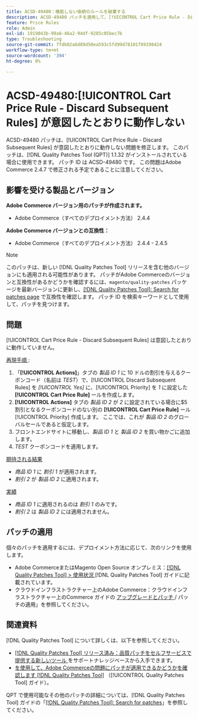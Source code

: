 ```yaml
---
title: ACSD-49480：機能しない後続のルールを破棄する
description: ACSD-49480 パッチを適用して、[!UICONTROL Cart Price Rule - Discard Subsequent Rules] が意図したとおりに動作しないAdobe Commerceの問題を修正してください。
feature: Price Rules
role: Admin
exl-id: 1919043b-99a8-46a2-94df-9285c05bec7b
type: Troubleshooting
source-git-commit: 7fdb02a6d89d50ea593c5fd99d78101f89198424
workflow-type: tm+mt
source-wordcount: '394'
ht-degree: 0%

---
```


# ACSD-49480:[!UICONTROL Cart Price Rule - Discard Subsequent Rules] が意図したとおりに動作しない

ACSD-49480 パッチは、[!UICONTROL Cart Price Rule - Discard Subsequent Rules] が意図したとおりに動作しない問題を修正します。 このパッチは、[!DNL Quality Patches Tool (QPT)] 1.1.32 がインストールされている場合に使用できます。 パッチ ID は ACSD-49480 です。 この問題はAdobe Commerce 2.4.7 で修正される予定であることに注意してください。

## 影響を受ける製品とバージョン

**Adobe Commerce バージョン用のパッチが作成されます。**

* Adobe Commerce（すべてのデプロイメント方法） 2.4.4

**Adobe Commerce バージョンとの互換性：**

* Adobe Commerce（すべてのデプロイメント方法） 2.4.4 - 2.4.5

>[!NOTE]
>
>このパッチは、新しい [!DNL Quality Patches Tool] リリースを含む他のバージョンにも適用される可能性があります。 パッチがAdobe Commerceのバージョンと互換性があるかどうかを確認するには、`magento/quality-patches` パッケージを最新バージョンに更新し、[[!DNL Quality Patches Tool]: Search for patches page](https://experienceleague.adobe.com/tools/commerce-quality-patches/index.html?lang=ja) で互換性を確認します。 パッチ ID を検索キーワードとして使用して、パッチを見つけます。

## 問題

[!UICONTROL Cart Price Rule - Discard Subsequent Rules] は意図したとおりに動作していません。

<u> 再現手順 </u>:

1. 「**[!UICONTROL Actions]**」タブの *製品 ID 1* に 10 ドルの割引を与えるクーポンコード（名前は *TEST*）で、[!UICONTROL Discard Subsequent Rules] を *[!UICONTROL Yes]* に、[!UICONTROL Priority] を *1* に設定した **[!UICONTROL Cart Price Rule]** ールを作成します。
1. **[!UICONTROL Actions]** タブの *製品 ID 2* が *2* に設定されている場合に$5 割引となるクーポンコードのない別の **[!UICONTROL Cart Price Rule]** ール [!UICONTROL Priority] 作成します。 ここでは、これが *製品 ID 2* のグローバルセールであると仮定します。
1. フロントエンドサイトに移動し、*製品 ID 1* と *製品 ID 2* を買い物かごに追加します。
1. *TEST* クーポンコードを適用します。

<u> 期待される結果 </u>

* *商品 ID 1* に *割引 1* が適用されます。
* *割引 2* が *製品 ID 2* に適用されます。

<u> 実績 </u>

* *商品 ID 1* に適用されるのは *割引 1* のみです。
* *割引 2* は *製品 ID 2* には適用されません。

## パッチの適用

個々のパッチを適用するには、デプロイメント方法に応じて、次のリンクを使用します。

* Adobe CommerceまたはMagento Open Source オンプレミス：[[!DNL Quality Patches Tool] > 使用状況 ](/help/tools/quality-patches-tool/usage.md) [!DNL Quality Patches Tool] ガイドに記載されています。
* クラウドインフラストラクチャー上のAdobe Commerce：クラウドインフラストラクチャー上のCommerce ガイドの [ アップグレードとパッチ ](https://experienceleague.adobe.com/docs/commerce-cloud-service/user-guide/develop/upgrade/apply-patches.html?lang=ja)/ パッチの適用」を参照してください。

## 関連資料

[!DNL Quality Patches Tool] について詳しくは、以下を参照してください。

* [[!DNL Quality Patches Tool]  リリース済み：品質パッチをセルフサービスで提供する新しいツール ](https://experienceleague.adobe.com/ja/docs/commerce-operations/tools/quality-patches-tool/quality-patches-tool-to-self-serve-quality-patches) をサポートナレッジベースから入手できます。
* [ を使用して、Adobe Commerceの問題にパッチが適用できるかどうかを確認します  [!DNL Quality Patches Tool]](/help/tools/quality-patches-tool/patches-available-in-qpt/check-patch-for-magento-issue-with-magento-quality-patches.md) （[!UICONTROL Quality Patches Tool] ガイド）。


QPT で使用可能なその他のパッチの詳細については、[!DNL Quality Patches Tool] ガイドの「[[!DNL Quality Patches Tool]: Search for patches](https://experienceleague.adobe.com/tools/commerce-quality-patches/index.html?lang=ja)」を参照してください。
